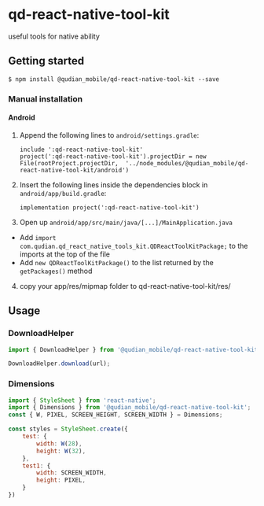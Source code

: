 # qd-react-native-tool-kit
useful tools for native ability
## Getting started

`$ npm install @qudian_mobile/qd-react-native-tool-kit --save`

### Manual installation


#### Android

1. Append the following lines to `android/settings.gradle`:
    ```
    include ':qd-react-native-tool-kit'
    project(':qd-react-native-tool-kit').projectDir = new File(rootProject.projectDir,  '../node_modules/@qudian_mobile/qd-react-native-tool-kit/android')
    ```
2. Insert the following lines inside the dependencies block in `android/app/build.gradle`:
    ```
    implementation project(':qd-react-native-tool-kit')
    ```
3. Open up `android/app/src/main/java/[...]/MainApplication.java`
  - Add `import com.qudian.qd_react_native_tools_kit.QDReactToolKitPackage;` to the imports at the top of the file
  - Add `new QDReactToolKitPackage()` to the list returned by the `getPackages()` method
4. copy your app/res/mipmap folder to qd-react-native-tool-kit/res/

## Usage
### DownloadHelper
```javascript
import { DownloadHelper } from '@qudian_mobile/qd-react-native-tool-kit';

DownloadHelper.download(url);
```
### Dimensions
```javascript
import { StyleSheet } from 'react-native';
import { Dimensions } from '@qudian_mobile/qd-react-native-tool-kit';
const { W, PIXEL, SCREEN_HEIGHT, SCREEN_WIDTH } = Dimensions;

const styles = StyleSheet.create({
    test: {
        width: W(28),
        height: W(32),
    },
    test1: {
        width: SCREEN_WIDTH,
        height: PIXEL,
    }
})
```


